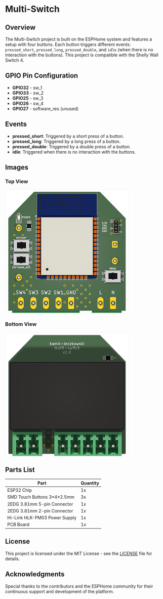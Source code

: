 # Multi-Switch

## Overview

The Multi-Switch project is built on the ESPHome system and features a setup with four buttons. Each button triggers different events: `pressed_short`, `pressed_long`, `pressed_double`, and `idle` (when there is no interaction with the buttons). This project is compatible with the Shelly Wall Switch 4.

## GPIO Pin Configuration

- **GPIO32** - sw_1
- **GPIO33** - sw_2
- **GPIO25** - sw_3
- **GPIO26** - sw_4
- **GPIO27** - software_res (unused)

## Events

- **pressed_short**: Triggered by a short press of a button.
- **pressed_long**: Triggered by a long press of a button.
- **pressed_double**: Triggered by a double press of a button.
- **idle**: Triggered when there is no interaction with the buttons.

## Images

### Top View

![Top View](./readme/top.png)

### Bottom View

![Bottom View](./readme/bottom.png)

## Parts List

| Part                          | Quantity |
| ----------------------------- | -------- |
| ESP32 Chip                    | 1x       |
| SMD Touch Buttons 3\*4\*2.5mm | 3x       |
| 2EDG 3.81mm 5-pin Connector   | 1x       |
| 2EDG 3.81mm 2-pin Connector   | 1x       |
| Hi-Link HLK-PM03 Power Supply | 1x       |
| PCB Board                     | 1x       |

## License

This project is licensed under the MIT License - see the [LICENSE](LICENSE) file for details.

## Acknowledgments

Special thanks to the contributors and the ESPHome community for their continuous support and development of the platform.
